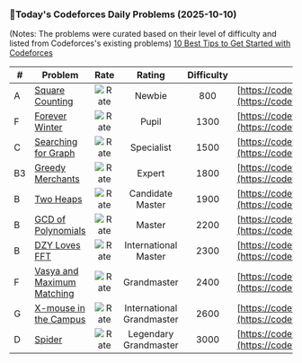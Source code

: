 ### 🌟Today's Codeforces Daily Problems (2025-10-10)
(Notes: The problems were curated based on their level of difficulty and listed from Codeforces's existing problems)
[10 Best Tips to Get Started with Codeforces](https://github.com/ika9810/Codeforces-Daily-Problems/blob/main/10%20Best%20Tips%20to%20Get%20Started%20with%20Codeforces.md)

| # | Problem | Rate| Rating | Difficulty | Contest |
|---| ----- | :--------: | :----------: | :----------: | ---------- |
|A|[Square Counting](https://codeforces.com/contest/1646/problem/A)|![Rate](https://img.shields.io/badge/Newbie-800-lightgrey)|Newbie|800|[https://codeforces.com/contest/1646](https://codeforces.com/contest/1646)|
|F|[Forever Winter](https://codeforces.com/contest/1829/problem/F)|![Rate](https://img.shields.io/badge/Pupil-1300-brightgreen)|Pupil|1300|[https://codeforces.com/contest/1829](https://codeforces.com/contest/1829)|
|C|[Searching for Graph](https://codeforces.com/contest/402/problem/C)|![Rate](https://img.shields.io/badge/Specialist-1500-9cf)|Specialist|1500|[https://codeforces.com/contest/402](https://codeforces.com/contest/402)|
|B3|[Greedy Merchants](https://codeforces.com/contest/178/problem/B3)|![Rate](https://img.shields.io/badge/Expert-1800-blue)|Expert|1800|[https://codeforces.com/contest/178](https://codeforces.com/contest/178)|
|B|[Two Heaps](https://codeforces.com/contest/353/problem/B)|![Rate](https://img.shields.io/badge/Candidate%20Master-1900-blueviolet)|Candidate Master|1900|[https://codeforces.com/contest/353](https://codeforces.com/contest/353)|
|B|[GCD of Polynomials](https://codeforces.com/contest/901/problem/B)|![Rate](https://img.shields.io/badge/Master-2200-orange)|Master|2200|[https://codeforces.com/contest/901](https://codeforces.com/contest/901)|
|B|[DZY Loves FFT](https://codeforces.com/contest/444/problem/B)|![Rate](https://img.shields.io/badge/International%20Master-2300-orange)|International Master|2300|[https://codeforces.com/contest/444](https://codeforces.com/contest/444)|
|F|[Vasya and Maximum Matching](https://codeforces.com/contest/1032/problem/F)|![Rate](https://img.shields.io/badge/Grandmaster-2400-red)|Grandmaster|2400|[https://codeforces.com/contest/1032](https://codeforces.com/contest/1032)|
|G|[X-mouse in the Campus](https://codeforces.com/contest/1027/problem/G)|![Rate](https://img.shields.io/badge/International%20Grandmaster-2600-red)|International Grandmaster|2600|[https://codeforces.com/contest/1027](https://codeforces.com/contest/1027)|
|D|[Spider](https://codeforces.com/contest/223/problem/D)|![Rate](https://img.shields.io/badge/Legendary%20Grandmaster-3000-red)|Legendary Grandmaster|3000|[https://codeforces.com/contest/223](https://codeforces.com/contest/223)|
